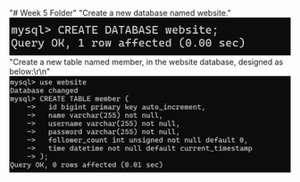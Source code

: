 "# Week 5 Folder" 
"Create a new database named website." 
![alt text](image.png)
"Create a new table named member, in the website database, designed as below:\r\n" 
![alt text](image-1.png)
